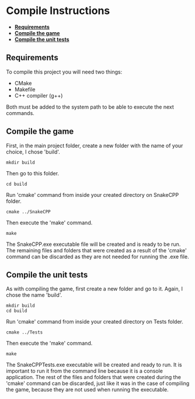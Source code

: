 # Compile Instructions

* **[Requirements](#requirements)**
* **[Compile the game](#compile-the-game)**
* **[Compile the unit tests](#compile-the-unit-tests)**

## Requirements

To compile this project you will need two things:

* CMake
* Makefile
* C++ compiler (g++)

Both must be added to the system path to be able to execute the next commands.

## Compile the game

First, in the main project folder, create a new folder with the name of your choice, I chose 'build'.

```
mkdir build
```

Then go to this folder.

```
cd build
```

Run 'cmake' command from inside your created directory on SnakeCPP folder.

```
cmake ../SnakeCPP
```

Then execute the 'make' command.

```
make
```

The SnakeCPP.exe executable file will be created and is ready to be run. The remaining files and folders that were created as a result of the 'cmake' command can be discarded as they are not needed for running the .exe file.

## Compile the unit tests

As with compiling the game, first create a new folder and go to it. Again, I chose the name 'build'.

```
mkdir build
cd build
```

Run 'cmake' command from inside your created directory on Tests folder.

```
cmake ../Tests
```

Then execute the 'make' command.

```
make
```

The SnakeCPPTests.exe executable will be created and ready to run. It is important to run it from the command line because it is a console application. The rest of the files and folders that were created during the 'cmake' command can be discarded, just like it was in the case of compiling the game, because they are not used when running the executable.